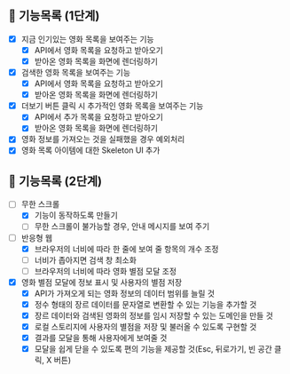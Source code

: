 ## 🐾 기능목록 (1단계)

- [x] 지금 인기있는 영화 목록을 보여주는 기능
  - [x] API에서 영화 목록을 요청하고 받아오기
  - [x] 받아온 영화 목록을 화면에 렌더링하기
- [x] 검색한 영화 목록을 보여주는 기능
  - [x] API에서 영화 목록을 요청하고 받아오기
  - [x] 받아온 영화 목록을 화면에 렌더링하기
- [x] 더보기 버튼 클릭 시 추가적인 영화 목록을 보여주는 기능
  - [x] API에서 추가 목록을 요청하고 받아오기
  - [x] 받아온 영화 목록을 화면에 렌더링하기
- [x] 영화 정보를 가져오는 것을 실패했을 경우 예외처리
- [x] 영화 목록 아이템에 대한 Skeleton UI 추가

## 🐾 기능목록 (2단계)

- [ ] 무한 스크롤
  - [x] 기능이 동작하도록 만들기
  - [ ] 무한 스크롤이 불가능할 경우, 안내 메시지를 보여 주기
- [ ] 반응형 웹
  - [x] 브라우저의 너비에 따라 한 줄에 보여 줄 항목의 개수 조정
  - [ ] 너비가 좁아지면 검색 창 최소화
  - [ ] 브라우저의 너비에 따라 영화 별점 모달 조정
- [x] 영화 별점 모달에 정보 표시 및 사용자의 별점 저장
  - [x] API가 가져오게 되는 영화 정보의 데이터 범위를 늘릴 것
  - [x] 정수 형태의 장르 데이터를 문자열로 변환할 수 있는 기능을 추가할 것
  - [x] 장르 데이터와 검색된 영화의 정보를 임시 저장할 수 있는 도메인을 만들 것
  - [x] 로컬 스토리지에 사용자의 별점을 저장 및 불러올 수 있도록 구현할 것
  - [x] 결과를 모달을 통해 사용자에게 보여줄 것
  - [x] 모달을 쉽게 닫을 수 있도록 편의 기능을 제공할 것(Esc, 뒤로가기, 빈 공간 클릭, X 버튼)
